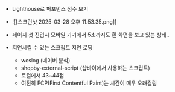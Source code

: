 - Lighthouse로 퍼포먼스 점수 보기
- ![[스크린샷 2025-03-28 오후 11.53.35.png]]
- 페이지 첫 진입시 모바일 기기에서 5초까지도 흰 화면을 보고 있는 상태..

- 지연시킬 수 있는 스크립트 지연 로딩
	- wcslog (네이버 분석)
	- shopby-external-script (샵바이에서 사용하는 스크립트)
	- 로컬에서 43~44점
	- 여전히 FCP(First Contentful Paint)는 시간이 매우 오래걸림